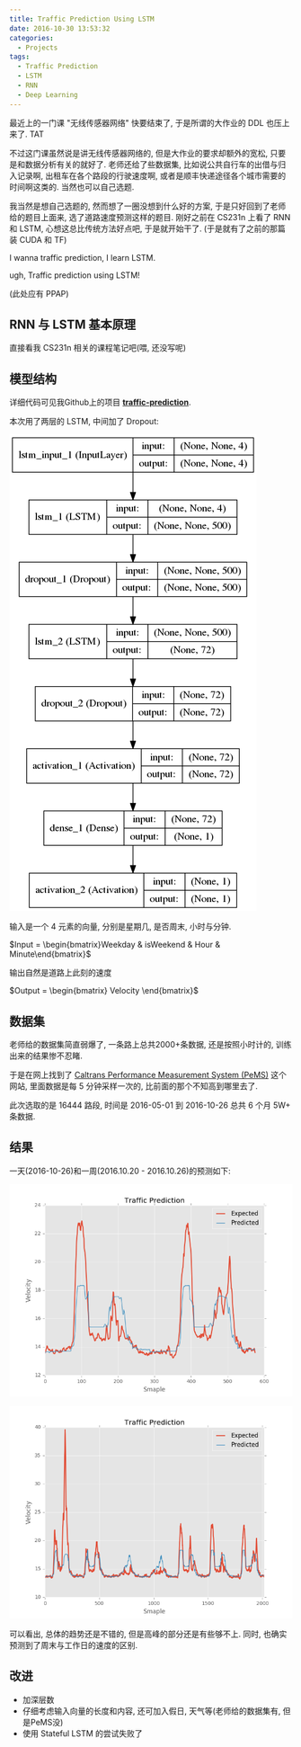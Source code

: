 ```yaml
---
title: Traffic Prediction Using LSTM
date: 2016-10-30 13:53:32
categories:
  - Projects
tags:
  - Traffic Prediction
  - LSTM
  - RNN
  - Deep Learning
---
```


最近上的一门课 "无线传感器网络" 快要结束了, 于是所谓的大作业的 DDL 也压上来了. TAT

不过这门课虽然说是讲无线传感器网络的, 但是大作业的要求却额外的宽松, 只要是和数据分析有关的就好了. 老师还给了些数据集, 比如说公共自行车的出借与归入记录啊, 出租车在各个路段的行驶速度啊, 或者是顺丰快递途径各个城市需要的时间啊这类的. 当然也可以自己选题. 

我当然是想自己选题的, 然而想了一圈没想到什么好的方案, 于是只好回到了老师给的题目上面来, 选了道路速度预测这样的题目. 刚好之前在 CS231n 上看了 RNN 和 LSTM, 心想这总比传统方法好点吧, 于是就开始干了. (于是就有了之前的那篇装 CUDA 和 TF)

I wanna traffic prediction, I learn LSTM.

ugh, Traffic prediction using LSTM!

(此处应有 PPAP)

<!-- more -->

## RNN 与 LSTM 基本原理

直接看我 CS231n 相关的课程笔记吧(喂, 还没写呢)

## 模型结构

详细代码可见我Github上的项目 **[traffic-prediction](https://github.com/corenel/traffic-prediction)**.

本次用了两层的 LSTM, 中间加了 Dropout:

![traffic_prediction_model](/images/traffic_prediction_model.png)

输入是一个 4 元素的向量, 分别是星期几, 是否周末, 小时与分钟. 

$Input = \begin{bmatrix}Weekday & isWeekend & Hour & Minute\end{bmatrix}$

输出自然是道路上此刻的速度

$Output = \begin{bmatrix} Velocity \end{bmatrix}$

## 数据集

老师给的数据集简直弱爆了, 一条路上总共2000+条数据, 还是按照小时计的, 训练出来的结果惨不忍睹.

于是在网上找到了 [Caltrans Performance Measurement System (PeMS)](http://pems.dot.ca.gov/) 这个网站, 里面数据是每 5 分钟采样一次的, 比前面的那个不知高到哪里去了.

此次选取的是 16444 路段, 时间是 2016-05-01 到 2016-10-26 总共 6 个月 5W+ 条数据.

## 结果

一天(2016-10-26)和一周(2016.10.20 - 2016.10.26)的预测如下:

![traffic_prediction_result_1](/images/traffic_prediction_result_1.png)

![traffic_prediction_result_2](/images/traffic_prediction_result_2.png)

可以看出, 总体的趋势还是不错的, 但是高峰的部分还是有些够不上. 同时, 也确实预测到了周末与工作日的速度的区别.

## 改进

* 加深层数
* 仔细考虑输入向量的长度和内容, 还可加入假日, 天气等(老师给的数据集有, 但是PeMS没)
* 使用 Stateful LSTM 的尝试失败了